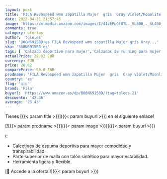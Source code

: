 ```yaml
---
layout: post
title: 'FILA Revospeed wmn zapatilla Mujer  gris  Gray Violet/Moonlite Mauve   36 EU'
date: 2022-04-21 21:57:45
image: 'https://m.media-amazon.com/images/I/41zEFoGf0TL._SL500_._SL400_.jpg'
comments: true
category: ofertas
author: 'tole.es'
slug: 'B08N6915BD-es FILA Revospeed wmn zapatilla Mujer gris Gray...'
sku: 'B08N6915BD-es'
tags: [ 'Calzado deportivo para mujer','Calzados de running para mujer','Calzados para correr en asfalto para mujer','Zapatillas casual para mujer','Zapatillas y calzado deportivo para mujer','Zapatos','Zapatos para mujer','Zapatos y complementos','fila','zapatilla','🇪🇸', ]
actualPrice: 28.82 EUR
currency: EUR
price: 28.82
comparePrice: 50.0 EUR
prodname: 'FILA Revospeed wmn zapatilla Mujer  gris  Gray Violet/Moonlite Mauve   36 EU'
country: 'es'
flag: '🇪🇸'
brand: 'Fila'
buyurl: 'https://www.amazon.es/dp/B08N6915BD/?tag=tolees-21'
descuento: '42.36'
average: '25.43'
---
```


Tienes [{{< param title >}}]({{< param buyurl >}}) en el siguiente enlace!

[![{{< param prodname >}}]({{< param image >}})]({{< param buyurl >}})

ℹ️:

- Calcetines de espuma deportiva para mayor comodidad y transpirabilidad.
- Parte superior de malla con talón sintético para mayor estabilidad.
- Herramienta ligera y flexible.

[🛒 Accede a la oferta!!]({{< param buyurl >}})
